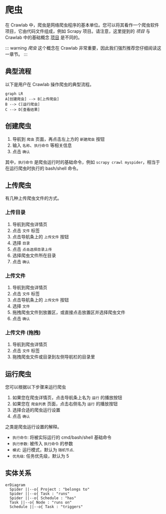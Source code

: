 # 爬虫

在 Crawlab 中，爬虫是网络爬虫程序的基本单位。您可以将其看作一个爬虫软件项目，它由代码文件组成，例如 Scrapy
项目。请注意，这里提到的 *项目* 与 Crawlab
中的基础概念 [项目](../project/README.md) 是不同的。

::: warning
*爬虫* 这个概念在 Crawlab 非常重要，因此我们强烈推荐您仔细阅读这一章节。
:::

## 典型流程

以下是用户在 Crawlab 操作爬虫的典型流程。

```mermaid
graph LR
A[创建爬虫] --> B[上传爬虫]
B --> C[运行爬虫]
C --> D[查看结果]
```

## 创建爬虫

1. 导航到 `爬虫` 页面，再点击左上方的 `新建爬虫` 按钮
2. 输入 `名称`、`执行命令` 等相关信息
3. 点击 `确认`

其中，`执行命令` 是爬虫运行时的基础命令，例如 `scrapy crawl myspider`，相当于在运行爬虫时执行的 bash/shell 命令。

## 上传爬虫

有几种上传爬虫文件的方式。

### 上传目录

1. 导航到爬虫详情页
2. 点击 `文件` 标签
3. 点击导航条上的 `上传文件` 按钮
4. 选择 `目录`
5. 点击 `点击选择目录上传`
6. 选择爬虫文件所在目录
7. 点击 `确认`

### 上传文件

1. 导航到爬虫详情页
2. 点击 `文件` 标签
3. 点击导航条上的 `上传文件` 按钮
4. 选择 `文件`
5. 拖拽爬虫文件到放置区，或直接点击放置区并选择爬虫文件
6. 点击 `确认`

### 上传文件 (拖拽)

1. 导航到爬虫详情页
2. 点击 `文件` 标签
3. 拖拽爬虫文件或目录到左侧导航栏的目录里

## 运行爬虫

您可以根据以下步骤来运行爬虫

1. 如果您在爬虫详情页，点击导航条上名为 `运行` 的播放按钮
2. 如果您在 `爬虫列表` 页面，点击右侧名为 `运行` 的播放按钮
3. 选择合适的爬虫运行设置
4. 点击 `确认`

之类是爬虫运行设置的解释。

- `执行命令`: 将被实际运行的 cmd/bash/shell 基础命令
- `执行参数`: 被传入 `执行命令` 的参数
- `模式`: 运行模式，默认为 `随机节点`.
- `优先级`: 任务优先级，默认为 5

## 实体关系

```mermaid
erDiagram
  Spider ||--o{ Project : "belongs to"
  Spider ||--o{ Task : "runs"
  Spider ||--o{ Schedule : "has"
  Task ||--o{ Node : "runs on"
  Schedule ||--o{ Task : "triggers"
```
